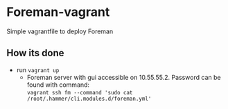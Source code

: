 # Foreman-vagrant
Simple vagrantfile to deploy Foreman
## How its done
* run `vagrant up`  
  * Foreman server with gui accessible on 10.55.55.2. Password can be found with command:  
  `vagrant ssh fm --command 'sudo cat /root/.hammer/cli.modules.d/foreman.yml'`
